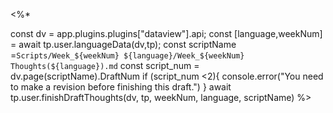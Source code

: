 <%*

const dv = app.plugins.plugins["dataview"].api;
const [language,weekNum] = await tp.user.languageData(dv,tp); 
const scriptName =`Scripts/Week_${weekNum} ${language}/Week_${weekNum} Thoughts(${language}).md`
const script_num = dv.page(scriptName).DraftNum
if (script_num <2){
	console.error("You need to make a revision before finishing this draft.")
}
await tp.user.finishDraftThoughts(dv, tp, weekNum, language, scriptName)
%>